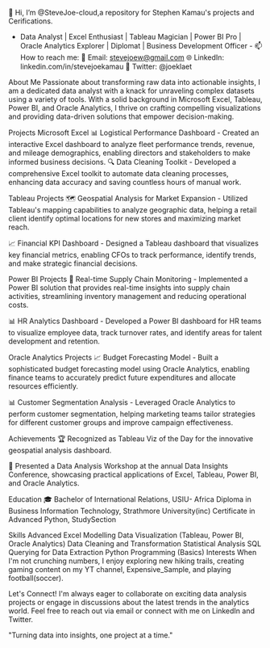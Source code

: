 👋 Hi, I’m @SteveJoe-cloud,a repository for Stephen Kamau's  projects and Cerifications.
-  Data Analyst | Excel Enthusiast | Tableau Magician | Power BI Pro | Oracle Analytics Explorer | Diplomat | Business Development Officer -
📫 How to reach me:
          📧 Email: stevejoew@gmail.com
          🌐 LinkedIn: linkedin.com/in/stevejoekamau
          📱 Twitter: @joeklaet

About Me
Passionate about transforming raw data into actionable insights, I am a dedicated data analyst with a knack for unraveling complex datasets using a variety of tools. With a solid background in Microsoft Excel, Tableau, Power BI, and Oracle Analytics, I thrive on crafting compelling visualizations and providing data-driven solutions that empower decision-making.

Projects
Microsoft Excel 
📊 Logistical Performance Dashboard - Created an interactive Excel dashboard to analyze fleet performance trends, revenue, and mileage demographics, enabling directors and stakeholders to make informed business decisions.
🔍 Data Cleaning Toolkit - Developed a comprehensive Excel toolkit to automate data cleaning processes, enhancing data accuracy and saving countless hours of manual work.

Tableau Projects
🗺️ Geospatial Analysis for Market Expansion - Utilized Tableau's mapping capabilities to analyze geographic data, helping a retail client identify optimal locations for new stores and maximizing market reach.

📈 Financial KPI Dashboard - Designed a Tableau dashboard that visualizes key financial metrics, enabling CFOs to track performance, identify trends, and make strategic financial decisions.

Power BI Projects
🔌 Real-time Supply Chain Monitoring - Implemented a Power BI solution that provides real-time insights into supply chain activities, streamlining inventory management and reducing operational costs.

📊 HR Analytics Dashboard - Developed a Power BI dashboard for HR teams to visualize employee data, track turnover rates, and identify areas for talent development and retention.

Oracle Analytics Projects
📈 Budget Forecasting Model - Built a sophisticated budget forecasting model using Oracle Analytics, enabling finance teams to accurately predict future expenditures and allocate resources efficiently.

📊 Customer Segmentation Analysis - Leveraged Oracle Analytics to perform customer segmentation, helping marketing teams tailor strategies for different customer groups and improve campaign effectiveness.

Achievements
🏆 Recognized as Tableau Viz of the Day for the innovative geospatial analysis dashboard.

📢 Presented a Data Analysis Workshop at the annual Data Insights Conference, showcasing practical applications of Excel, Tableau, Power BI, and Oracle Analytics.

Education
🎓 Bachelor of International Relations, USIU- Africa
    Diploma in Business Information Technology, Strathmore University(inc)
     Certificate in Advanced Python, StudySection

Skills
Advanced Excel Modelling
Data Visualization (Tableau, Power BI, Oracle Analytics)
Data Cleaning and Transformation
Statistical Analysis
SQL Querying for Data Extraction
Python Programming (Basics)
Interests
When I'm not crunching numbers, I enjoy exploring new hiking trails, creating gaming content on my YT channel, Expensive_Sample, and playing football(soccer).

Let's Connect!
I'm always eager to collaborate on exciting data analysis projects or engage in discussions about the latest trends in the analytics world. Feel free to reach out via email or connect with me on LinkedIn and Twitter.

"Turning data into insights, one project at a time."
